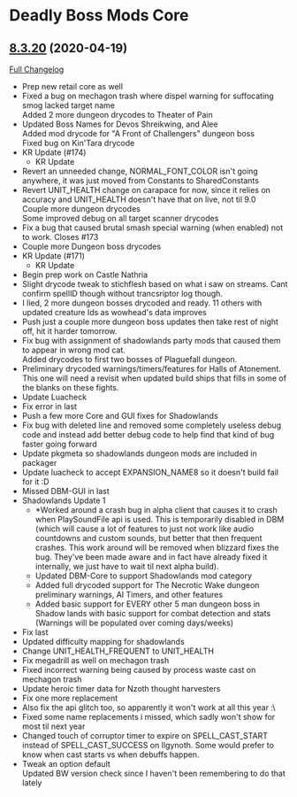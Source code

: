 # Deadly Boss Mods Core

## [8.3.20](https://github.com/DeadlyBossMods/DeadlyBossMods/tree/8.3.20) (2020-04-19)
[Full Changelog](https://github.com/DeadlyBossMods/DeadlyBossMods/compare/8.3.19...8.3.20)

- Prep new retail core as well  
- Fixed a bug on mechagon trash where dispel warning for suffocating smog lacked target name  
    Added 2 more dungeon drycodes to Theater of Pain  
- Updated Boss Names for Devos Shreikwing, and Alee  
    Added mod drycode for "A Front of Challengers" dungeon boss  
    Fixed bug on Kin'Tara drycode  
- KR Update (#174)  
    * KR Update  
- Revert an unneeded change, NORMAL\_FONT\_COLOR isn't going anywhere, it was just moved from Constants to SharedConstants  
- Revert UNIT\_HEALTH change on carapace for now, since it relies on accuracy and UNIT\_HEALTH doesn't have that on live, not til 9.0  
    Couple more dungeon drycodes  
    Some improved debug on all target scanner drycodes  
- Fix a bug that caused brutal smash special warning (when enabled) not to work. Closes #173  
- Couple more Dungeon boss drycodes  
- KR Update (#171)  
    * KR Update  
- Begin prep work on Castle Nathria  
- Slight drycode tweak to stichflesh based on what i saw on streams. Cant confirm spellID though without trancsriptor log though.  
- I lied, 2 more dungeon bosses drycoded and ready. 11 others with updated creature Ids as wowhead's data improves  
- Push just a couple more dungeon boss updates then take rest of night off, hit it harder tomorrow.  
- Fix bug with assignment of shadowlands party mods that caused them to appear in wrong mod cat.  
    Added drycodes to first two bosses of Plaguefall dungeon.  
- Preliminary drycoded warnings/timers/features for Halls of Atonement. This one will need a revisit when updated build ships that fills in some of the blanks on these fights.  
- Update Luacheck  
- Fix error in last  
- Push a few more Core and GUI fixes for Shadowlands  
- Fix bug with deleted line and removed some completely useless debug code and instead add better debug code to help find that kind of bug faster going forward  
- Update pkgmeta so shadowlands dungeon mods are included in packager  
- Update luacheck to accept EXPANSION\_NAME8 so it doesn't build fail for it :D  
- Missed DBM-GUI in last  
- Shadowlands Update 1  
     - *Worked around a crash bug in alpha client that causes it to crash when PlaySoundFile api is used. This is temporarily disabled in DBM (which will cause a lot of features to just not work like audio countdowns and custom sounds, but better that then frequent crashes. This work around will be removed when blizzard fixes the bug. They've been made aware and in fact have already fixed it internally, we just have to wait til next alpha build).  
     - Updated DBM-Core to support Shadowlands mod category  
     - Added full drycoded support for The Necrotic Wake dungeon preliminary warnings, AI Timers, and other features  
     - Added basic support for EVERY other 5 man dungeon boss in Shadow lands with basic support for combat detection and stats (Warnings will be populated over coming days/weeks)  
- Fix last  
- Updated difficulty mapping for shadowlands  
- Change UNIT\_HEALTH\_FREQUENT to UNIT\_HEALTH  
- Fix megadrill as well on mechagon trash  
- Fixed incorrect warning being caused by process waste cast on mechagon trash  
- Update heroic timer data for Nzoth thought harvesters  
- Fix one more replacement  
- Also fix the api glitch too, so apparently it won't work at all this year :\  
- Fixed some name replacements i missed, which sadly won't show for most til next year  
- Changed touch of corruptor timer to expire on SPELL\_CAST\_START instead of SPELL\_CAST\_SUCCESS on Ilgynoth. Some would prefer to know when cast starts vs when debuffs happen.  
- Tweak an option default  
    Updated BW version check since I haven't been remembering to do that lately  

